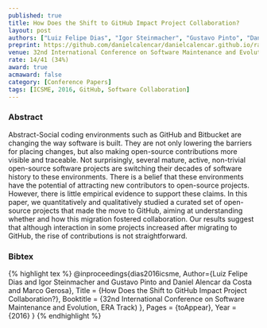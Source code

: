 ```yaml
---
published: true
title: How Does the Shift to GitHub Impact Project Collaboration?
layout: post
authors: ["Luiz Felipe Dias", "Igor Steinmacher", "Gustavo Pinto", "Daniel Alencar da Costa and Marco Gerosa"]
preprint: https://github.com/danielcalencar/danielcalencar.github.io/raw/master/papers/ICSME-Dias_etal.pdf
venue: 32nd International Conference on Software Maintenance and Evolution (ICSME 2016 - ERA Track)
rate: 14/41 (34%)
award: true
acmaward: false
category: [Conference Papers]
tags: [ICSME, 2016, GitHub, Software Collaboration]
---   
```


### Abstract 

Abstract-Social coding environments such as GitHub and Bitbucket are changing
the way software is built. They are not only lowering the barriers for placing
changes, but also making open-source contributions more visible and traceable.
Not surprisingly, several mature, active, non-trivial open-source software
projects are switching their decades of software history to these environments.
There is a belief that these environments have the potential of attracting new
contributors to open-source projects. However, there is little empirical
evidence to support these claims. In this paper, we quantitatively and
qualitatively studied a curated set of open-source projects that made the move
to GitHub, aiming at understanding whether and how this migration fostered
collaboration. Our results suggest that although interaction in some projects
increased after migrating to GitHub, the rise of contributions is not
straightforward.

### Bibtex 

{% highlight tex %}
@inproceedings{dias2016icsme,
	Author={Luiz Felipe Dias and Igor Steinmacher and Gustavo Pinto and Daniel Alencar da Costa and Marco Gerosa},
	Title = {How Does the Shift to GitHub Impact Project Collaboration?},
	Booktitle = {32nd International Conference on Software Maintenance and Evolution, ERA Track) },
	Pages = {toAppear},
	Year = {2016}
}
{% endhighlight %}
